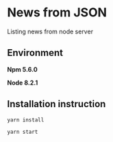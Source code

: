 # News from JSON
Listing news from node server

Environment
----
**Npm 5.6.0**

**Node 8.2.1**


Installation instruction
---
```
yarn install

yarn start
```
